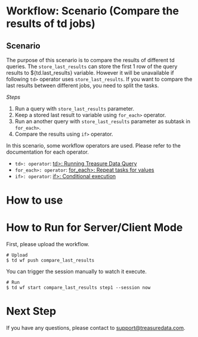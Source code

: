 # Workflow: Scenario (Compare the results of td jobs)

## Scenario

The purpose of this scenario is to compare the results of different td queries.
The `store_last_results` can store the first 1 row of the query results to ${td.last_results} variable. However it will be unavailable if following `td>` operator uses `store_last_results`. If you want to compare the last results between different jobs, you need to split the tasks.

*Steps*
1. Run a query with `store_last_results` parameter.
2. Keep a stored last result to variable using `for_each>` operator.
3. Run an another query with `store_last_results` parameter as subtask in `for_each>`.
4. Compare the results using `if>` operator.

In this scenario, some workflow operators are used. Please refer to the documentation for each operator.

 - `td>: operator`: [td>: Running Treasure Data Query](https://docs.treasuredata.com/display/public/PD/Reference+for+Treasure+Data+Operators#ReferenceforTreasureDataOperators-td%3E:)
 - `for_each>: operator`: [for_each>: Repeat tasks for values](https://docs.digdag.io/operators/for_each.html)
 - `if>: operator`: [if>: Conditional execution](https://docs.digdag.io/operators/if.html)

# How to use

# How to Run for Server/Client Mode

First, please upload the workflow.

    # Upload
    $ td wf push compare_last_results

You can trigger the session manually to watch it execute.

    # Run
    $ td wf start compare_last_results step1 --session now


# Next Step

If you have any questions, please contact to support@treasuredata.com.
